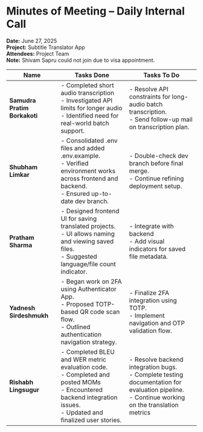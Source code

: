# Minutes of Meeting – Daily Internal Call  
**Date:** June 27, 2025  
**Project:** Subtitle Translator App  
**Attendees:** Project Team  
**Note:** Shivam Sapru could not join due to visa appointment.  

| Name                    | Tasks Done                                                                                     | Tasks To Do                                                                                     |
|-------------------------|------------------------------------------------------------------------------------------------|--------------------------------------------------------------------------------------------------|
| **Samudra Pratim Borkakoti** | - Completed short audio transcription  <br> - Investigated API limits for longer audio  <br> - Identified need for real-world batch support.             | - Resolve API constraints for long-audio batch transcription.  <br> - Send follow-up mail on transcription plan. |
| **Shubham Limkar**      | - Consolidated  .env files and added .env.example.  <br> - Verified environment works across frontend and backend.  <br> - Ensured up-to-date dev branch.     | - Double-check dev branch before final merge.  <br> - Continue refining deployment setup.       |
| **Pratham Sharma**      | - Designed frontend UI for saving translated projects.  <br> - UI allows naming and viewing saved files.  <br> - Suggested language/file count indicator.     | - Integrate with backend  <br> - Add visual indicators for saved file metadata.                 |
| **Yadnesh Sirdeshmukh** | - Began work on 2FA using Authenticator App.  <br> - Proposed TOTP-based QR code scan flow.  <br> - Outlined authentication navigation strategy.               | - Finalize 2FA integration using TOTP.  <br> - Implement navigation and OTP validation flow.     |
| **Rishabh Lingsugur**   | - Completed BLEU and WER metric evaluation code.  <br> - Completed and posted MOMs  <br> - Encountered backend integration issues.  <br> - Updated and finalized user stories. | - Resolve backend integration bugs.  <br> - Complete testing documentation for evaluation pipeline.  <br> - Continue working on the translation metrics |
